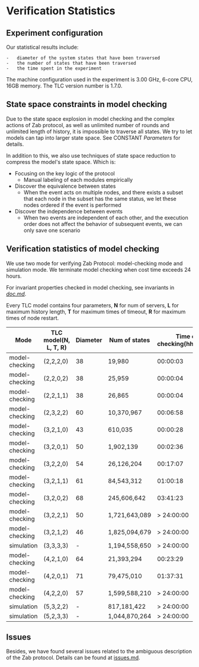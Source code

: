 # Verification Statistics 
## Experiment configuration

Our statistical results include: 

    -   diameter of the system states that have been traversed
    -   the number of states that have been traversed
    -   the time spent in the experiment

The machine configuration used in the experiment is 3.00 GHz, 6-core CPU, 16GB memory. The TLC version number is 1.7.0.

## State space constraints in model checking

Due to the state space explosion in model checking and the complex actions of Zab protocol, as well as unlimited number of rounds and unlimited length of history, it is impossible to traverse all states. We try to let models can tap into larger state space. See CONSTANT *Parameters* for details.  

In addition to this, we also use techniques of state space reduction to compress the model's state space. Which is:

-   Focusing on the key logic of the protocol
    -   Manual labeling of each modules empirically
-   Discover the equivalence between states
    -   When the event acts on multiple nodes, and there exists a subset that each node in the subset has the same status, we let these nodes ordered if the event is performed
-   Discover the independence between events
    -   When two events are independent of each other, and the execution order does not affect the behavior of subsequent events, we can only save one scenario

## Verification statistics of model checking 
We use two mode for verifying Zab Protocol: model-checking mode and simulation mode. We terminate model checking when cost time exceeds 24 hours.

For invariant properties checked in model checking, see invariants in *[doc.md](doc.md)*.

Every TLC model contains four parameters, **N** for num of servers, **L** for maximum history length, **T** for maximum times of timeout, **R** for maximum times of node restart.


|  Mode  |   TLC model(N, L, T, R)     |    Diameter   |   Num of states  | Time of checking(hh:mm:ss) |
| ----- | ---------------------- | ------------- | ------------------ | ------------------ |
| model-checking | (2,2,2,0)   |   38  |       19,980 | 00:00:03 |
| model-checking | (2,2,0,2)   |   38  |       25,959 | 00:00:04 |
| model-checking | (2,2,1,1)   |   38  |       26,865 | 00:00:04 |
| model-checking | (2,3,2,2)   |   60  |   10,370,967 | 00:06:58 |
| model-checking | (3,2,1,0)   |   43  |      610,035 | 00:00:28 |
| model-checking | (3,2,0,1)   |   50  |    1,902,139 | 00:02:36 |
| model-checking | (3,2,2,0)   |   54  |   26,126,204 | 00:17:07 |
| model-checking | (3,2,1,1)   |   61  |   84,543,312 | 01:00:18 |
| model-checking | (3,2,0,2)   |   68  |  245,606,642 | 03:41:23 |
| model-checking | (3,2,2,1)   |   50  |1,721,643,089 | > 24:00:00 |
| model-checking | (3,2,1,2)   |   46  |1,825,094,679 | > 24:00:00 |
| simulation     | (3,3,3,3)   |   -   |1,194,558,650 | > 24:00:00 |
| model-checking | (4,2,1,0)   |   64  |   21,393,294 | 00:23:29 |
| model-checking | (4,2,0,1)   |   71  |   79,475,010 | 01:37:31 |
| model-checking | (4,2,2,0)   |   57  |1,599,588,210 | > 24:00:00 |
| simulation     | (5,3,2,2)   |   -   |  817,181,422 | > 24:00:00 |
| simulation     | (5,2,3,3)   |   -   |1,044,870,264 | > 24:00:00 |

## Issues

Besides, we have found several issues related to the ambiguous description of the Zab protocol. Details can be found at [issues.md](issues.md).
